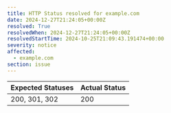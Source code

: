 ```yaml
---
title: HTTP Status resolved for example.com
date: 2024-12-27T21:24:05+00:00Z
resolved: True
resolvedWhen: 2024-12-27T21:24:05+00:00Z
resolvedStartTime: 2024-10-25T21:09:43.191474+00:00
severity: notice
affected:
  - example.com
section: issue
---
```


| Expected Statuses | Actual Status  |
|-------------------|----------------|
| 200, 301, 302 | 200 |
